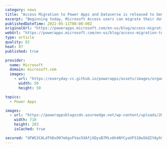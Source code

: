 ```yaml
---
category: news
title: "Access Migration to Power Apps and Dataverse is released to General Availability"
excerpt: "Beginning today, Microsoft Access users can migrate their data into Power Apps and Dataverse.  Customers who have the current or monthly channel for Microsoft 365 and Office can update their Microsoft Access to make use of the Dataverse Connector and migration tool. The Access migration tool and connector"
publishedDateTime: 2022-05-11T08:00:00Z
originalUrl: "https://powerapps.microsoft.com/en-us/blog/access-migration-to-power-apps-and-dataverse-is-released-to-general-availability/"
webUrl: "https://powerapps.microsoft.com/en-us/blog/access-migration-to-power-apps-and-dataverse-is-released-to-general-availability/"
type: article
quality: 82
heat: 87
published: true

provider:
  name: Microsoft
  domain: microsoft.com
  images:
    - url: "https://everyday-cc.github.io/powerapps/assets/images/organizations/microsoft.com-50x50.jpg"
      width: 50
      height: 50

topics:
  - Power Apps

images:
  - url: "https://powerappsblogscdn.azureedge.net/wp-content/uploads/2022/05/Accessmigrationlogos.jpg"
    width: 710
    height: 283
    isCached: true

secured: "UFWS3CALdfhDxO07mXgvFVax5XAfjXDyxB7Mix6h4NYCyaVFS10w5kQIYAyh9PJwB0opjh+JWqkpfKdhhNtm9rDrepR0R5luKhmcbU/nwXFKenuL59HIlnoL4lj3HLc1N73wslhlrJyGEn35AOyFt+GkCaxenjzDKCPAOBM1/od2KLh8WH8dW+E7ZhTUqcuuFmURL1OP8wcsyDnz0mvcHF3EOuLYd4u381kMAPeCo084m4wt1D/MPuSwYAilSy/IUeAAW6dYr1vK2RhMYyZhPt+i691dYxtDAOFTxOFyDhLqEiLmM85PI+DJYzzfZZ+s6p8CZkFsK2+JoCsor1vA1l0K5SOBuijGhy+vAhZ/DG8=;mc7+oICJ1MnY9FTYfWzSQg=="
---
```


